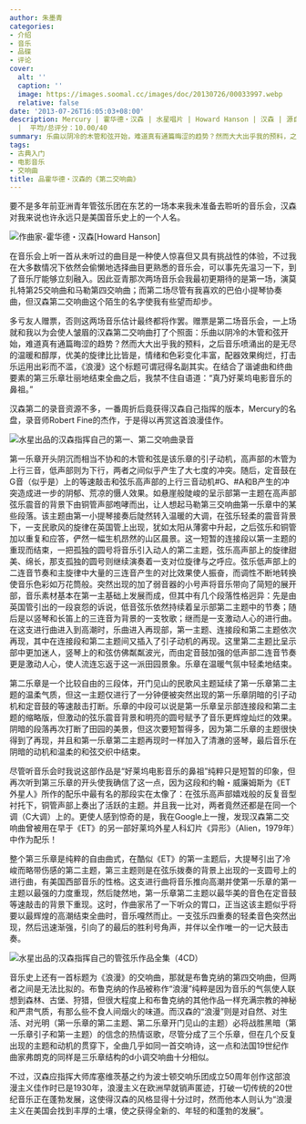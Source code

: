 ```yaml
---
author: 朱墨青
categories:
- 介绍
- 音乐
- 品碟
- 评论
cover:
  alt: ''
  caption: ''
  image: https://images.soomal.cc/images/doc/20130726/00033997.webp
  relative: false
date: '2013-07-26T16:05:03+08:00'
description: Mercury | 霍华德・汉森 | 水星唱片 | Howard Hanson | 汉森 | 源自：www.soomal.com | 版权：特约
  |  平均/总评分：10.00/40
summary: 乐曲以阴冷的木管和弦开始，难道真有通篇晦涩的趋势？然而大大出乎我的预料，之后音乐喷涌出的是无尽的温暖和醇厚，优美的旋律比比皆是，情绪和色彩变化丰富，配器效果绚烂，打击乐运用出彩而不滥，《浪漫》这个标题可谓冠得名副其实。在结合了谐谑曲和终曲要素的第三乐章壮丽地结束全曲之后，我禁不住自语道：“真乃好莱坞电影音乐的鼻祖。”
tags:
- 古典入门
- 电影音乐
- 交响曲
title: 品霍华德・汉森的《第二交响曲》
---
```


要不是多年前亚洲青年管弦乐团在东艺的一场本来我未准备去聆听的音乐会，汉森对我来说也许永远只是美国音乐史上的一个人名。 

![作曲家-霍华德・汉森[Howard Hanson]](https://images.soomal.cc/images/doc/20130726/00033994.webp)





在音乐会上听一首从未听过的曲目是一种使人惊喜但又具有挑战性的体验，不过我在大多数情况下依然会偷懒地选择曲目更熟悉的音乐会，可以事先先温习一下，到了音乐厅能够立刻融入。因此亚青那次两场音乐会我最初更期待的是第一场，演莫扎特第25交响曲和马勒第四交响曲；而第二场尽管有我喜欢的巴伯小提琴协奏曲，但汉森第二交响曲这个陌生的名字使我有些望而却步。 

多亏友人赠票，否则这两场音乐估计最终都将作罢。赠票是第二场音乐会，一上场就和我以为会使人皱眉的汉森第二交响曲打了个照面：乐曲以阴冷的木管和弦开始，难道真有通篇晦涩的趋势？然而大大出乎我的预料，之后音乐喷涌出的是无尽的温暖和醇厚，优美的旋律比比皆是，情绪和色彩变化丰富，配器效果绚烂，打击乐运用出彩而不滥，《浪漫》这个标题可谓冠得名副其实。在结合了谐谑曲和终曲要素的第三乐章壮丽地结束全曲之后，我禁不住自语道：“真乃好莱坞电影音乐的鼻祖。” 

汉森第二的录音资源不多，一番周折后竟获得汉森自己指挥的版本，Mercury的名盘，录音师Robert Fine的杰作，于是得以再赏这首浪漫佳作。 

![水星出品的汉森指挥自己的第一、第二交响曲录音](https://images.soomal.cc/images/doc/20130726/00033995_01.webp)





第一乐章开头阴沉而相当不协和的木管和弦是该乐章的引子动机，高声部的木管为上行三音，低声部则为下行，两者之间似乎产生了大七度的冲突。随后，定音鼓在G音（似乎是）上的等速敲击和弦乐高声部的上行三音动机#G、#A和B产生的冲突造成进一步的阴郁、荒凉的慑人效果。如悬崖般陡峻的呈示部第一主题在高声部弦乐震音的背景下由铜管声部咆哮而出，让人想起马勒第三交响曲第一乐章中的某些段落。该主题由第一小提琴接奏后陡然转入温暖的大调，在弦乐轻柔的震音背景下，一支民歌风的旋律在英国管上出现，犹如太阳从薄雾中升起，之后弦乐和铜管加以重复和应答，俨然一幅生机昂然的山区晨景。这一短暂的连接段以第一主题的重现而结束，一把孤独的圆号将音乐引入动人的第二主题，弦乐高声部上的旋律甜美、绵长，那支孤独的圆号则继续演奏着一支对位旋律与之呼应。弦乐低声部上的二连音节奏和主旋律中大量的三连音产生的对比效果使人振奋，而调性不断地转换使音乐色彩如万花筒般。突然出现的加了弱音器的小号声将音乐带向了简短的展开部，音乐素材基本在第一主基础上发展而成，但其中有几个段落性格迥异：先是由英国管引出的一段哀怨的诉说，低音弦乐依然持续着呈示部第二主题中的节奏；随后是以竖琴和长笛上的三连音为背景的一支牧歌；继而是一支激动人心的进行曲。在这支进行曲进入到高潮时，乐曲进入再现部，第一主题、连接段和第二主题依次再现，其中在连接段和第二主题间又插入了引子动机的再现。这里第二主题比呈示部中更加迷人，竖琴上的和弦仿佛粼粼波光，而由定音鼓加强的低声部二连音节奏更是激动人心，使人流连忘返于这一派田园景象。乐章在温暖气氛中轻柔地结束。 

第二乐章是一个比较自由的三段体，开门见山的民歌风主题延续了第一乐章第二主题的温柔气质，但这一主题仅进行了一分钟便被突然出现的第一乐章阴暗的引子动机和定音鼓的等速敲击打断。乐章的中段可以说是第一乐章呈示部连接段和第二主题的缩略版，但激动的弦乐震音背景和明亮的圆号赋予了音乐更辉煌灿烂的效果。阴暗的段落再次打断了田园的美景，但这次要短暂得多，因为第二乐章的主题很快得到了再现，并且和第一乐章第二主题再现时一样加入了清澈的竖琴，最后音乐在阴暗的动机和温柔的和弦交织中结束。 

尽管听音乐会时我说这部作品是“好莱坞电影音乐的鼻祖”纯粹只是短暂的印象，但再次听到第三乐章的开头使我确信了这一点，因为这段和约翰・威廉姆斯为《ET外星人》所作的配乐中最有名的那段实在太像了：在弦乐高声部嬉戏般的反复音型衬托下，铜管声部上奏出了活跃的主题。并且我一比对，两者竟然还都是在同一个调（C大调）上的。更使人感到惊奇的是，我在Google上一搜，发现汉森第二交响曲曾被用在早于《ET》的另一部好莱坞外星人科幻片《异形》（Alien，1979年）中作为配乐！ 

整个第三乐章是纯粹的自由曲式，在酷似《ET》的第一主题后，大提琴引出了冷峻而略带伤感的第二主题，第三主题则是在弦乐拨奏的背景上出现的一支圆号上的进行曲，有美国西部音乐的性格。这支进行曲将音乐推向高潮并使第一乐章的第一主题以最强的力度重现，然后陡然地，第一乐章第二主题以最华美的音色在定音鼓等速敲击的背景下重现。这时，作曲家吊了一下听众的胃口，正当这该主题似乎将要以最辉煌的高潮结束全曲时，音乐嘎然而止。一支弦乐四重奏的轻柔音色突然出现，然后迅速渐强，引向了的最后的胜利号角声，并伴以全作唯一的一记大鼓击奏。 

![水星出品的汉森指挥自己的管弦乐作品全集（4CD）](https://images.soomal.cc/images/doc/20130726/00033996.webp)





音乐史上还有一首标题为《浪漫》的交响曲，那就是布鲁克纳的第四交响曲，但两者之间是无法比拟的。布鲁克纳的作品被称作“浪漫”纯粹是因为音乐的气氛使人联想到森林、古堡、狩猎，但很大程度上和布鲁克纳的其他作品一样充满宗教的神秘和严肃气质，有那么些不食人间烟火的味道。而汉森的“浪漫”则是对自然、对生活、对光明（第一乐章的第二主题、第二乐章开门见山的主题）必将战胜黑暗（第一乐章引子和第一主题）的信念的热情讴歌，尽管分成了三个乐章，但在几个反复出现的主题和动机的贯穿下，全曲几乎如同一首交响诗，这一点和法国19世纪作曲家弗朗克的同样是三乐章结构的d小调交响曲十分相似。 

不过，汉森应指挥大师库塞维茨基之约为波士顿交响乐团成立50周年创作这部浪漫主义佳作时已是1930年，浪漫主义在欧洲早就销声匿迹，打破一切传统的20世纪音乐正在蓬勃发展，这使得汉森的风格显得十分过时，然而他本人则认为“浪漫主义在美国会找到丰厚的土壤，使之获得全新的、年轻的和蓬勃的发展”。